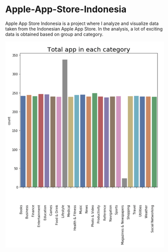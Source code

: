 # Apple-App-Store-Indonesia
Apple App Store Indonesia is a project where I analyze and visualize data taken from the Indonesian Apple App Store. In the analysis, a lot of exciting data is obtained based on group and category.

<img src ="images/distribution_all.png" width="500">
